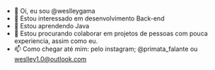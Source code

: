 - 👋 Oi, eu sou @weslleygama
- 👀 Estou interessado em desenvolvimento Back-end
- 🌱 Estou aprendendo Java
- 💞️ Estou procurando colaborar em projetos de pessoas com pouca experiencia, assim como eu.
- 📫 Como chegar até mim: pelo instagram; @primata_falante ou weslley1.0@outlook.com
<!---
weslleygama/weslleygama is a ✨ special ✨ repository because its `README.md` (this file) appears on your GitHub profile.
You can click the Preview link to take a look at your changes.
--->
